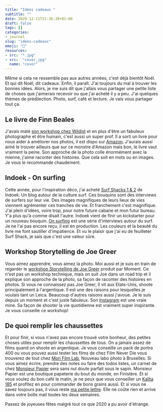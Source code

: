 ```yaml
---
title: "Idées cadeaux "
subtitle: ""
date: 2020-12-11T21:36:20+01:00
draft: false
tags: []
categories:
- journal
slug: "idees-cadeaux"
emoji: "🎁"
resources:
- src: "*.jpg"
- src:  "cover.jpg"
  name: "cover"
---
```



Même si cela ne ressemble pas aux autres années, c'est déjà bientôt Noël. Et qui dit Noël, dit cadeaux. Enfin, il paraît. J'ai toujours du mal à trouver les bonnes idées. Alors, je me suis dit que j'allais vous partager une petite liste de choses que j'aimerais recevoir ou que j'ai acheté il y a peu. J'ai quelques thèmes de prédilection. Photo, surf, café et lecture. Je vais vous partager tout ça. 

## Le livre de Finn Beales

J'avais maté [son workshop chez Wildist](https://www.wildist.co/product/the-ultimate-photo-storytelling-workshop) et en plus d'être un fabuleux photographe et être humain, c'est aussi un super prof. Il a sorti un livre pour nous aider à améliorer nos photos, il est dispo sur [Amazon](https://www.amazon.co.uk/Photography-Storytelling-Workshop-unforgettable-photographs/dp/0711254702/). J'aurais aussi aimé le trouver ailleurs que sur ce monstre d'Amazon mais bon, le livre vaut vraiment la peine.  Son approche de la photo colle énormément avec la mienne, j'aime raconter des histoires. Que cela soit en mots ou en images. Je vous le recommande chaudement.

## Indoek - On surfing

Cette année, pour l'inspiration déco, j'ai acheté [Surf Shacks 1 & 2](https://indoek.com/product/surf-shacks-vol-2-book/) de Indoek. Un blog autour de la culture surf. Ces bouquins sont des interviews de surfers sur leur vie. Des images magnifiques de leurs lieux de vies viennent agrémenter ces tranches de vie. Et franchement c'est magnifique. J'ai plein d'idées, voire trop, pour notre future cabane et mon futur bureau. Y'a plus qu'à comme disait l'autre. Indoek vient de finir un kickstarter pour un nouveau bouquin. [On surfing](https://indoek.com/product/on-surfing-book/) est une série d'interviews autour du surf. Je ne l'ai pas encore reçu, il est en production. Les couleurs et la beauté du livre  me font sautiller d'impatience. Et vu le plaisir que j'ai eu de feuilleter Surf Shack, je sais que c'est une valeur sûre. 

## Workshop Storytelling de Joe Greer

Vous aimez apprendre, vous aimez la photo. Moi aussi et je suis en train de regarder le [workshop Storytelling de Joe Greer](https://moment.8ocm68.net/rkjWR) produit par Moment. Ce n'est pas un workshop technique, mais on suit Joe dans un road trip et il explique son approche de la photo, sa façon de raconter des histoires en photos. Si vous ne connaissez pas Joe Greer, Il vit aux Etats-Unis, shoote principalement à l'argentique. Il est une des raisons pour lesquelles je voulais tant un Leica. Beaucoup d'autres raisons aussi j'avoue. Je le suis depuis un moment et c'est juste fabuleux. Son [Instagram](https://www.instagram.com/ioegreer/) est une vraie mine.  Sa façon de shooter la vie quotidienne est vraiment super inspirante. Je vous conseille ce workshop!

## De quoi remplir les chaussettes

Et pour finir, si vous n'avez pas encore trouvé votre bonheur, des petites choses utiles pour remplir les chaussettes de tous. On a jamais assez de films quand on shoote en argentique. Je vous conseille un pack de portra 400 ou vous pouvez aussi tester les films de chez Film Never Die vous trouverez de tout chez [Mori Film Lab](https://morifilmlab.com/collections/film), Nouveau labo photo à Bruxelles. Si vous aimez écrire, prendre des notes ou faire des todos listes, un carnet de chez [Monsieur Papier](https://monsieurpapier.fr) sera sans nul doute parfait sous le sapin. Monsieur Papier est une boutique papeterie du bout du monde, en Finistère. Et si vous voulez du bon café le matin, je ne peux que vous conseiller un [Kalita 185](https://kbcoffeeroasters.com/collections/frontpage/products/kalita-wave-185) et profitez en pour commander de bons grains aussi. Et si vous ne savez toujours pas, il vous reste [ma petite lettre](/bonjour). Elle ne coûte rien et arrive dans votre boîte mail toutes les deux semaines.

Passez de joyeuses fêtes malgré tout ce que 2020 a pu avoir d'étrange.